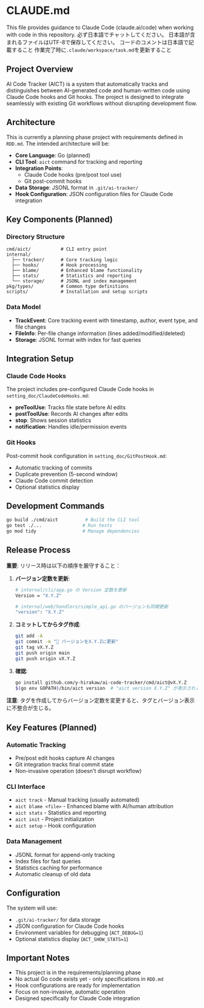 # CLAUDE.md

This file provides guidance to Claude Code (claude.ai/code) when working with code in this repository.
必ず日本語でチャットしてください。
日本語が含まれるファイルはUTF-8で保存してください。
コードのコメントは日本語で記載すること
作業完了時に`.claude/workspace/task.md`を更新すること

## Project Overview

AI Code Tracker (AICT) is a system that automatically tracks and distinguishes between AI-generated code and human-written code using Claude Code hooks and Git hooks. The project is designed to integrate seamlessly with existing Git workflows without disrupting development flow.

## Architecture

This is currently a planning phase project with requirements defined in `RDD.md`. The intended architecture will be:

- **Core Language**: Go (planned)
- **CLI Tool**: `aict` command for tracking and reporting
- **Integration Points**: 
  - Claude Code hooks (pre/post tool use)
  - Git post-commit hooks
- **Data Storage**: JSONL format in `.git/ai-tracker/`
- **Hook Configuration**: JSON configuration files for Claude Code integration

## Key Components (Planned)

### Directory Structure
```
cmd/aict/           # CLI entry point
internal/
  ├── tracker/      # Core tracking logic
  ├── hooks/        # Hook processing
  ├── blame/        # Enhanced blame functionality
  ├── stats/        # Statistics and reporting
  └── storage/      # JSONL and index management
pkg/types/          # Common type definitions
scripts/            # Installation and setup scripts
```

### Data Model
- **TrackEvent**: Core tracking event with timestamp, author, event type, and file changes
- **FileInfo**: Per-file change information (lines added/modified/deleted)
- **Storage**: JSONL format with index for fast queries

## Integration Setup

### Claude Code Hooks
The project includes pre-configured Claude Code hooks in `setting_doc/ClaudeCodeHooks.md`:
- **preToolUse**: Tracks file state before AI edits
- **postToolUse**: Records AI changes after edits
- **stop**: Shows session statistics
- **notification**: Handles idle/permission events

### Git Hooks
Post-commit hook configuration in `setting_doc/GitPostHook.md`:
- Automatic tracking of commits
- Duplicate prevention (5-second window)
- Claude Code commit detection
- Optional statistics display

## Development Commands

```bash
go build ./cmd/aict          # Build the CLI tool
go test ./...               # Run tests
go mod tidy                 # Manage dependencies
```

## Release Process

**重要**: リリース時は以下の順序を厳守すること：

1. **バージョン定数を更新**:
   ```bash
   # internal/cli/app.go の Version 定数を更新
   Version = "X.Y.Z"
   
   # internal/web/handlers/simple_api.go のバージョンも同期更新
   "version": "X.Y.Z"
   ```

2. **コミットしてからタグ作成**:
   ```bash
   git add -A
   git commit -m "🔖 バージョンをX.Y.Zに更新"
   git tag vX.Y.Z
   git push origin main
   git push origin vX.Y.Z
   ```

3. **確認**:
   ```bash
   go install github.com/y-hirakaw/ai-code-tracker/cmd/aict@vX.Y.Z
   $(go env GOPATH)/bin/aict version  # "aict version X.Y.Z" が表示されることを確認
   ```

**注意**: タグを作成してからバージョン定数を変更すると、タグとバージョン表示に不整合が生じる。

## Key Features (Planned)

### Automatic Tracking
- Pre/post edit hooks capture AI changes
- Git integration tracks final commit state
- Non-invasive operation (doesn't disrupt workflow)

### CLI Interface
- `aict track` - Manual tracking (usually automated)
- `aict blame <file>` - Enhanced blame with AI/human attribution
- `aict stats` - Statistics and reporting
- `aict init` - Project initialization
- `aict setup` - Hook configuration

### Data Management
- JSONL format for append-only tracking
- Index files for fast queries
- Statistics caching for performance
- Automatic cleanup of old data

## Configuration

The system will use:
- `.git/ai-tracker/` for data storage
- JSON configuration for Claude Code hooks
- Environment variables for debugging (`ACT_DEBUG=1`)
- Optional statistics display (`ACT_SHOW_STATS=1`)

## Important Notes

- This project is in the requirements/planning phase
- No actual Go code exists yet - only specifications in `RDD.md`
- Hook configurations are ready for implementation
- Focus on non-invasive, automatic operation
- Designed specifically for Claude Code integration